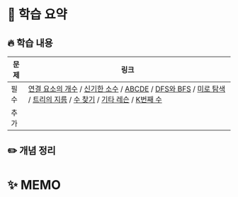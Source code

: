 #  📖 학습 요약

## 🔥 학습 내용
| **문제**      | **링크**                                                                                                                                                                                                                                                                                                                                                                                                                                                                                                                 |
|-------------|------------------------------------------------------------------------------------------------------------------------------------------------------------------------------------------------------------------------------------------------------------------------------------------------------------------------------------------------------------------------------------------------------------------------------------------------------------------------------------------------------------------------|
| 필수    | [연결 요소의 개수](https://www.acmicpc.net/problem/11724) / [신기한 소수](https://www.acmicpc.net/problem/2023) / [ABCDE](https://www.acmicpc.net/problem/13023) / [DFS와 BFS](https://www.acmicpc.net/problem/1260) / [미로 탐색](https://www.acmicpc.net/problem/2178) / [트리의 지름](https://www.acmicpc.net/problem/1167) / [수 찾기](https://www.acmicpc.net/problem/1920) / [기타 레슨](https://www.acmicpc.net/problem/2343) / [K번째 수](https://www.acmicpc.net/problem/1300)                                                                |
| 추가          | []()                                                                                                                                                                                                                                                                                                                                                                                                                                                                                                                   |
## ✏️ 개념 정리


# ✨ MEMO
